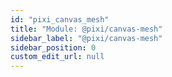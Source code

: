 ```yaml
---
id: "pixi_canvas_mesh"
title: "Module: @pixi/canvas-mesh"
sidebar_label: "@pixi/canvas-mesh"
sidebar_position: 0
custom_edit_url: null
---
```


